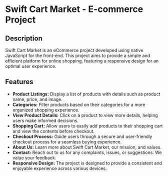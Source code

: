 # Swift Cart Market - E-commerce Project

## Description

Swift Cart Market is an eCommerce project developed using native JavaScript for the front-end. This project aims to provide a simple and efficient platform for online shopping, featuring a responsive design for an optimal user experience.

## Features

- **Product Listings:** Display a list of products with details such as product name, price, and image.
- **Categories:** Filter products based on their categories for a more organized shopping experience.
- **View Product Details:** Click on a product to view more details, helping users make informed decisions.
- **Shopping Cart:** Allow users to easily add products to their shopping cart and view the contents before checkout.
- **Checkout Process:** Guide users through a secure and user-friendly checkout process for a seamless buying experience.
- **About Us:** Learn more about Swift Cart Market, our mission, and values.
- **Contact:** Reach out to us for any complaints, issues, or suggestions. We value your feedback.
- **Responsive Design:** The project is designed to provide a consistent and enjoyable experience across various devices.



